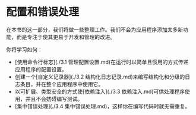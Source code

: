 # 配置和错误处理

在本书的这一部分，我们将做一些整理工作。我们不会为应用程序添加太多新功能，而是专注于使其更易于开发和管理的改进。

你将学习如何：

- [使用命令行标志](./3.1 管理配置设置.md)在运行时以简单且惯用的方式传递应用程序的配置设置。
- 创建一个[自定义记录器](./3.2 结构化日志记录.md)来编写结构化和分级的日志条目，并在整个应用程序中使用它。
- 以可扩展、类型安全的方式使[依赖注入](./3.3 依赖注入.md)可供处理程序使用，并且不会妨碍编写测试。
- [集中错误处理](./3.4 集中错误处理.md)，这样你在编写代码时就无需重复。
